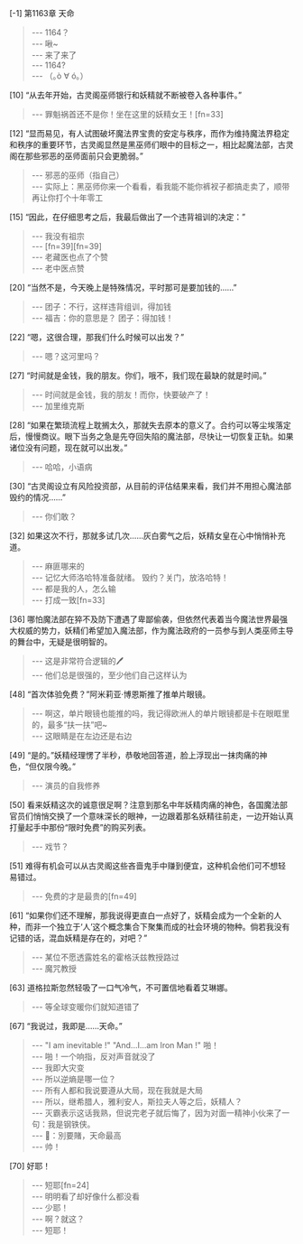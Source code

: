 
[-1] 第1163章 天命
>--- 1164？<br>
>--- 啾~<br>
>--- 来了来了<br>
>--- 1164?<br>
>--- （｡ò ∀ ó｡）<br>

[10] “从去年开始，古灵阁巫师银行和妖精就不断被卷入各种事件。”
>--- 罪魁祸首还不是你！坐在这里的妖精女王！[fn=33]<br>

[12] “显而易见，有人试图破坏魔法界宝贵的安定与秩序，而作为维持魔法界稳定和秩序的重要环节，古灵阁显然是黑巫师们眼中的目标之一，相比起魔法部，古灵阁在那些邪恶的巫师面前只会更脆弱。”
>--- 邪恶的巫师（指自己）<br>
>--- 实际上：黑巫师你来一个看看，看我能不能你裤衩子都搞走卖了，顺带再让你打个十年零工<br>

[15] “因此，在仔细思考之后，我最后做出了一个违背祖训的决定：”
>--- 我没有祖宗<br>
>--- [fn=39][fn=39]<br>
>--- 老藏医也点了个赞<br>
>--- 老中医点赞<br>

[20] “当然不是，今天晚上是特殊情况，平时那可是要加钱的……”
>--- 团子：不行，这样违背组训，得加钱<br>
>--- 福吉：你的意思是？
团子：得加钱！<br>

[22] “嗯，这很合理，那我们什么时候可以出发？”
>--- 嗯？这河里吗？<br>

[27] “时间就是金钱，我的朋友。你们，哦不，我们现在最缺的就是时间。”
>--- 时间就是金钱，我的朋友！而你，快要破产了！<br>
>--- 加里维克斯<br>

[28] “如果在繁琐流程上耽搁太久，那就失去原本的意义了。合约可以等尘埃落定后，慢慢商议。眼下当务之急是先夺回失陷的魔法部，尽快让一切恢复正轨。如果诸位没有问题，现在就可以出发。”
>--- 哈哈，小语病<br>

[30] “古灵阁设立有风险投资部，从目前的评估结果来看，我们并不用担心魔法部毁约的情况……”
>--- 你们敢？<br>

[32] 如果这次不行，那就多试几次……灰白雾气之后，妖精女皇在心中悄悄补充道。
>--- 麻匪哪来的<br>
>--- 记忆大师洛哈特准备就绪。
毁约？关门，放洛哈特！<br>
>--- 都是我的人，怎么输<br>
>--- 打成一致[fn=33]<br>

[36] 哪怕魔法部在猝不及防下遭遇了卑鄙偷袭，但依然代表着当今魔法世界最强大权威的势力，妖精们希望加入魔法部，作为魔法政府的一员参与到人类巫师主导的舞台中，无疑是很明智的。
>--- 这是非常符合逻辑的🖊<br>
>--- 他们总是很强的，至少他们自己这样认为<br>

[48] “首次体验免费？”阿米莉亚·博恩斯推了推单片眼镜。
>--- 啊这，单片眼镜也能推的吗，我记得欧洲人的单片眼镜都是卡在眼眶里的，最多“扶一扶”吧~<br>
>--- 这眼睛是在左边还是右边<br>

[49] “是的。”妖精经理愣了半秒，恭敬地回答道，脸上浮现出一抹肉痛的神色，“但仅限今晚。”
>--- 演员的自我修养<br>

[50] 看来妖精这次的诚意很足啊？注意到那名中年妖精肉痛的神色，各国魔法部官员们悄悄交换了一个意味深长的眼神，一边跟着那名妖精往前走，一边开始认真打量起手中那份“限时免费”的购买列表。
>--- 戏节？<br>

[51] 难得有机会可以从古灵阁这些吝啬鬼手中赚到便宜，这种机会他们可不想轻易错过。
>--- 免费的才是最贵的[fn=49]<br>

[61] “如果你们还不理解，那我说得更直白一点好了，妖精会成为一个全新的人种，而非一个独立于‘人’这个概念集合下聚集而成的社会环境的物种。倘若我没有记错的话，混血妖精是存在的，对吧？”
>--- 某位不愿透露姓名的霍格沃兹教授路过<br>
>--- 魔咒教授<br>

[63] 道格拉斯忽然轻吸了一口气冷气，不可置信地看着艾琳娜。
>--- 等全球变暖你们就知道错了<br>

[67] “我说过，我即是……天命。”
>--- "I am inevitable !"
"And...I...am Iron Man !"
  啪！<br>
>--- 啪！一个响指，反对声音就没了<br>
>--- 我即大灾变<br>
>--- 所以逆熵是哪一位？<br>
>--- 所有人都和我说要遵从大局，现在我就是大局<br>
>--- 所以，继希腊人，雅利安人，斯拉夫人等之后，妖精人？<br>
>--- 灭霸表示这话我熟，但说完老子就后悔了，因为对面一精神小伙来了一句：我是钢铁侠。<br>
>--- 🎵：別要賭，天命最高<br>
>--- 帅！<br>

[70] 好耶！
>--- 短耶[fn=24]<br>
>--- 明明看了却好像什么都没看<br>
>--- 少耶！<br>
>--- 啊？就这？<br>
>--- 短耶！<br>
